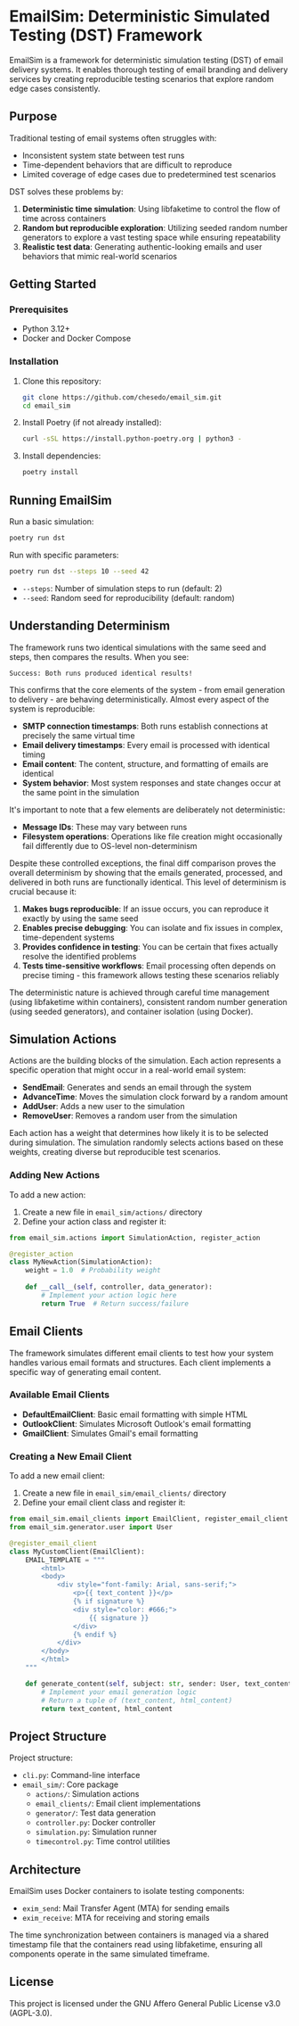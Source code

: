 # EmailSim: Deterministic Simulated Testing (DST) Framework

EmailSim is a framework for deterministic simulation testing (DST) of email delivery systems. It enables thorough testing of email branding and delivery services by creating reproducible testing scenarios that explore random edge cases consistently.

## Purpose

Traditional testing of email systems often struggles with:
- Inconsistent system state between test runs
- Time-dependent behaviors that are difficult to reproduce
- Limited coverage of edge cases due to predetermined test scenarios

DST solves these problems by:
1. **Deterministic time simulation**: Using libfaketime to control the flow of time across containers
2. **Random but reproducible exploration**: Utilizing seeded random number generators to explore a vast testing space while ensuring repeatability
3. **Realistic test data**: Generating authentic-looking emails and user behaviors that mimic real-world scenarios

## Getting Started

### Prerequisites

- Python 3.12+
- Docker and Docker Compose

### Installation

1. Clone this repository:
   ```bash
   git clone https://github.com/chesedo/email_sim.git
   cd email_sim
   ```

2. Install Poetry (if not already installed):
   ```bash
   curl -sSL https://install.python-poetry.org | python3 -
   ```

3. Install dependencies:
   ```bash
   poetry install
   ```

## Running EmailSim

Run a basic simulation:

```bash
poetry run dst
```

Run with specific parameters:

```bash
poetry run dst --steps 10 --seed 42
```

- `--steps`: Number of simulation steps to run (default: 2)
- `--seed`: Random seed for reproducibility (default: random)

## Understanding Determinism

The framework runs two identical simulations with the same seed and steps, then compares the results. When you see:

```
Success: Both runs produced identical results!
```

This confirms that the core elements of the system - from email generation to delivery - are behaving deterministically. Almost every aspect of the system is reproducible:

- **SMTP connection timestamps**: Both runs establish connections at precisely the same virtual time
- **Email delivery timestamps**: Every email is processed with identical timing
- **Email content**: The content, structure, and formatting of emails are identical
- **System behavior**: Most system responses and state changes occur at the same point in the simulation

It's important to note that a few elements are deliberately not deterministic:
- **Message IDs**: These may vary between runs
- **Filesystem operations**: Operations like file creation might occasionally fail differently due to OS-level non-determinism

Despite these controlled exceptions, the final diff comparison proves the overall determinism by showing that the emails generated, processed, and delivered in both runs are functionally identical. This level of determinism is crucial because it:

1. **Makes bugs reproducible**: If an issue occurs, you can reproduce it exactly by using the same seed
2. **Enables precise debugging**: You can isolate and fix issues in complex, time-dependent systems
3. **Provides confidence in testing**: You can be certain that fixes actually resolve the identified problems
4. **Tests time-sensitive workflows**: Email processing often depends on precise timing - this framework allows testing these scenarios reliably

The deterministic nature is achieved through careful time management (using libfaketime within containers), consistent random number generation (using seeded generators), and container isolation (using Docker).

## Simulation Actions

Actions are the building blocks of the simulation. Each action represents a specific operation that might occur in a real-world email system:

- **SendEmail**: Generates and sends an email through the system
- **AdvanceTime**: Moves the simulation clock forward by a random amount
- **AddUser**: Adds a new user to the simulation
- **RemoveUser**: Removes a random user from the simulation

Each action has a weight that determines how likely it is to be selected during simulation. The simulation randomly selects actions based on these weights, creating diverse but reproducible test scenarios.

### Adding New Actions

To add a new action:

1. Create a new file in `email_sim/actions/` directory
2. Define your action class and register it:

```python
from email_sim.actions import SimulationAction, register_action

@register_action
class MyNewAction(SimulationAction):
    weight = 1.0  # Probability weight
    
    def __call__(self, controller, data_generator):
        # Implement your action logic here
        return True  # Return success/failure
```

## Email Clients

The framework simulates different email clients to test how your system handles various email formats and structures. Each client implements a specific way of generating email content.

### Available Email Clients

- **DefaultEmailClient**: Basic email formatting with simple HTML
- **OutlookClient**: Simulates Microsoft Outlook's email formatting
- **GmailClient**: Simulates Gmail's email formatting

### Creating a New Email Client

To add a new email client:

1. Create a new file in `email_sim/email_clients/` directory
2. Define your email client class and register it:

```python
from email_sim.email_clients import EmailClient, register_email_client
from email_sim.generator.user import User

@register_email_client
class MyCustomClient(EmailClient):
    EMAIL_TEMPLATE = """
        <html>
        <body>
            <div style="font-family: Arial, sans-serif;">
                <p>{{ text_content }}</p>
                {% if signature %}
                <div style="color: #666;">
                    {{ signature }}
                </div>
                {% endif %}
            </div>
        </body>
        </html>
    """

    def generate_content(self, subject: str, sender: User, text_content: str) -> tuple[str, str]:
        # Implement your email generation logic
        # Return a tuple of (text_content, html_content)
        return text_content, html_content
```

## Project Structure

Project structure:
- `cli.py`: Command-line interface
- `email_sim/`: Core package
  - `actions/`: Simulation actions
  - `email_clients/`: Email client implementations
  - `generator/`: Test data generation
  - `controller.py`: Docker controller
  - `simulation.py`: Simulation runner
  - `timecontrol.py`: Time control utilities

## Architecture

EmailSim uses Docker containers to isolate testing components:
- `exim_send`: Mail Transfer Agent (MTA) for sending emails
- `exim_receive`: MTA for receiving and storing emails

The time synchronization between containers is managed via a shared timestamp file that the containers read using libfaketime, ensuring all components operate in the same simulated timeframe.

## License

This project is licensed under the GNU Affero General Public License v3.0 (AGPL-3.0).
